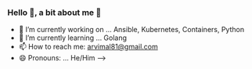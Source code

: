 ### Hello 👋, a bit about me :raising_hand:

- 🔭 I’m currently working on ... Ansible, Kubernetes, Containers, Python
- 🌱 I’m currently learning ... Golang
- 📫 How to reach me: arvimal81@gmail.com
- 😄 Pronouns: ... He/Him
-->

